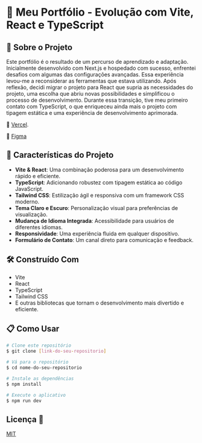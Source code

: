 # 🚀 Meu Portfólio - Evolução com Vite, React e TypeScript

## 📖 Sobre o Projeto

Este portfólio é o resultado de um percurso de aprendizado e adaptação. Inicialmente desenvolvido com Next.js e hospedado com sucesso, enfrentei desafios com algumas das configurações avançadas. Essa experiência levou-me a reconsiderar as ferramentas que estava utilizando. Após reflexão, decidi migrar o projeto para React que supria as necessidades do projeto, uma escolha que abriu novas possibilidades e simplificou o processo de desenvolvimento. Durante essa transição, tive meu primeiro contato com TypeScript, o que enriqueceu ainda mais o projeto com tipagem estática e uma experiência de desenvolvimento aprimorada.

🔗 [Vercel](https://portifolio-react-js-gamma.vercel.app/).

🔗 [Figma](https://www.figma.com/file/sLn0T4RIE5dVuLbzv19F5W/Portifolio?type=design&node-id=0%3A1&mode=design&t=q7mqpOo1lB0wslJn-1)

## 🌟 Características do Projeto

- **Vite & React**: Uma combinação poderosa para um desenvolvimento rápido e eficiente.
- **TypeScript**: Adicionando robustez com tipagem estática ao código JavaScript.
- **Tailwind CSS**: Estilização ágil e responsiva com um framework CSS moderno.
- **Tema Claro e Escuro**: Personalização visual para preferências de visualização.
- **Mudança de Idioma Integrada**: Acessibilidade para usuários de diferentes idiomas.
- **Responsividade**: Uma experiência fluida em qualquer dispositivo.
- **Formulário de Contato**: Um canal direto para comunicação e feedback.

## 🛠️ Construído Com

- Vite
- React
- TypeScript
- Tailwind CSS
- E outras bibliotecas que tornam o desenvolvimento mais divertido e eficiente.

## 📋 Como Usar

```bash
# Clone este repositório
$ git clone [link-do-seu-repositorio]

# Vá para o repositório
$ cd nome-do-seu-repositorio

# Instale as dependências
$ npm install

# Execute o aplicativo
$ npm run dev
```
## Licença 📝

[MIT](https://choosealicense.com/licenses/mit/)
